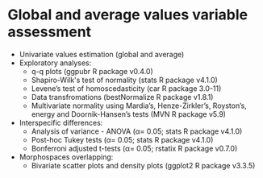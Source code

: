 # <b>Global and average values variable assessment</b>
+ Univariate values estimation (global and average)
+ Exploratory analyses: 
  + q-q plots (ggpubr R package v0.4.0)
  + Shapiro-Wilk's test of normality (stats R package v4.1.0)
  + Levene’s test of homoscedasticity (car R package 3.0-11)
  + Data transfromations (bestNormalize R package v1.8.1)
  + Multivariate normality using Mardia’s, Henze-Zirkler’s, Royston’s, energy and Doornik-Hansen’s tests (MVN R package v5.9)
+ Interspecific differences:
  + Analysis of variance - ANOVA (α= 0.05; stats R package v4.1.0)
  + Post-hoc Tukey tests (α= 0.05; stats R package v4.1.0)
  + Bonferroni adjusted t-tests (α= 0.05; rstatix R package v0.7.0)
+ Morphospaces overlapping:
  + Bivariate scatter plots and density plots (ggplot2 R package v3.3.5)
